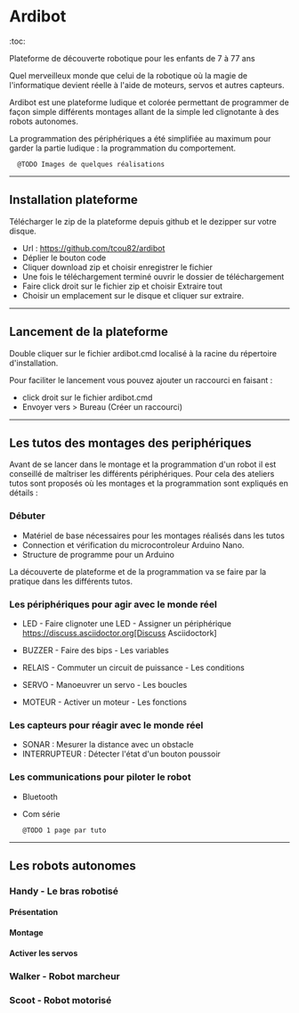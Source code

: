 # Ardibot 

:toc:

Plateforme de découverte robotique pour les enfants de 7 à 77 ans

Quel merveilleux monde que celui de la robotique où la magie de l'informatique devient réelle à l'aide de moteurs, servos et autres capteurs.

Ardibot  est une plateforme ludique et colorée permettant  de programmer de façon simple différents montages allant de la simple led clignotante à des robots autonomes.

La programmation des périphériques a été simplifiée au maximum pour garder la partie ludique : la programmation du comportement. 

      @TODO Images de quelques réalisations

----------------

## Installation plateforme

Télécharger le zip de la plateforme depuis github et le dezipper sur votre disque.

* Url : https://github.com/tcou82/ardibot
* Déplier le bouton code
* Cliquer download zip et choisir enregistrer le fichier
* Une fois le téléchargement terminé ouvrir le dossier de téléchargement
* Faire click droit sur le fichier zip et choisir Extraire tout
* Choisir un emplacement sur le disque et cliquer sur extraire.


------------------

## Lancement de la plateforme

Double cliquer sur le fichier ardibot.cmd localisé à la racine du répertoire d'installation.

Pour faciliter le lancement vous pouvez ajouter un raccourci en faisant :
* click droit sur le fichier ardibot.cmd
* Envoyer vers > Bureau (Créer un raccourci)

------------------

## Les tutos des montages des periphériques

Avant de se lancer dans le montage et la programmation d'un robot il est conseillé de maîtriser les différents périphériques. Pour cela des ateliers tutos sont proposés où les montages et la programmation sont expliqués en détails :

### Débuter

* Matériel de base nécessaires pour les montages réalisés dans les tutos
* Connection et vérification du microcontroleur Arduino Nano.
* Structure de programme pour un Arduino

La découverte de plateforme et de la programmation va se faire par la pratique dans les différents tutos.

### Les périphériques pour agir avec le monde réel

* LED - Faire clignoter une LED - Assigner un périphérique
https://discuss.asciidoctor.org[Discuss Asciidoctork]

* BUZZER - Faire des bips - Les variables
* RELAIS - Commuter un circuit de puissance - Les conditions
* SERVO -  Manoeuvrer un servo - Les boucles
* MOTEUR - Activer un moteur - Les fonctions

### Les capteurs pour réagir avec le monde réel

* SONAR : Mesurer la distance avec un obstacle
* INTERRUPTEUR : Détecter l'état d'un bouton poussoir

### Les communications pour piloter le robot

* Bluetooth
* Com série

      @TODO 1 page par tuto

------------

## Les robots autonomes

### Handy - Le bras robotisé

#### Présentation

#### Montage

#### Activer les servos

### Walker - Robot marcheur

### Scoot - Robot motorisé  





